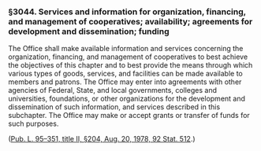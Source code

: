 ### §3044. Services and information for organization, financing, and management of cooperatives; availability; agreements for development and dissemination; funding ###

The Office shall make available information and services concerning the organization, financing, and management of cooperatives to best achieve the objectives of this chapter and to best provide the means through which various types of goods, services, and facilities can be made available to members and patrons. The Office may enter into agreements with other agencies of Federal, State, and local governments, colleges and universities, foundations, or other organizations for the development and dissemination of such information, and services described in this subchapter. The Office may make or accept grants or transfer of funds for such purposes.

([Pub. L. 95–351, title II, §204, Aug. 20, 1978, 92 Stat. 512](/statviewer.htm?volume=92&page=512).)